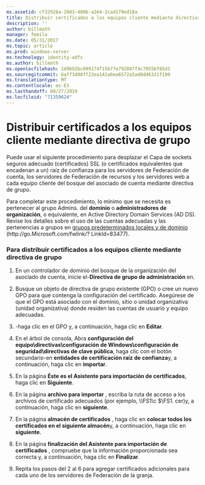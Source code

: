 ```yaml
---
ms.assetid: cf32926a-2083-408b-a264-2cad179ed18a
title: Distribuir certificados a los equipos cliente mediante directiva de grupo
description: ''
author: billmath
manager: femila
ms.date: 05/31/2017
ms.topic: article
ms.prod: windows-server
ms.technology: identity-adfs
ms.author: billmath
ms.openlocfilehash: 1d9692bc099174f15b77e792087f4c7055bf85d1
ms.sourcegitcommit: 6aff3d88ff22ea141a6ea6572a5ad8dd6321f199
ms.translationtype: MT
ms.contentlocale: es-ES
ms.lasthandoff: 09/27/2019
ms.locfileid: "71359624"
---
```

# <a name="distribute-certificates-to-client-computers-by-using-group-policy"></a>Distribuir certificados a los equipos cliente mediante directiva de grupo


Puede usar el siguiente procedimiento para desplazar el Capa de sockets seguros adecuado \(certificados\) SSL \(o certificados equivalentes que encadenan a un\) raíz de confianza para los servidores de Federación de cuenta, los servidores de Federación de recursos y los servidores web a cada equipo cliente del bosque del asociado de cuenta mediante directiva de grupo.  
  
Para completar este procedimiento, lo mínimo que se necesita es pertenecer al grupo Admins. del **dominio** o **administradores de organización**, o equivalente, en Active Directory Domain Services \(AD DS\).  Revise los detalles sobre el uso de las cuentas adecuadas y las pertenencias a grupos en [grupos predeterminados locales y de dominio](https://go.microsoft.com/fwlink/?LinkId=83477) \(http:\/\/go.Microsoft.com\/fwlink\/? LinkId\=83477\).   
  
### <a name="to-distribute-certificates-to-client-computers-by-using-group-policy"></a>Para distribuir certificados a los equipos cliente mediante directiva de grupo  
  
1.  En un controlador de dominio del bosque de la organización del asociado de cuenta, inicie el\-**Directiva de grupo de administración** en.  
  
2.  Busque un objeto de directiva de grupo existente \(GPO\) o cree un nuevo GPO para que contenga la configuración del certificado. Asegúrese de que el GPO está asociado con el dominio, sitio o unidad organizativa \(unidad organizativa\) donde residen las cuentas de usuario y equipo adecuadas.  
  
3.  \-haga clic en el GPO y, a continuación, haga clic en **Editar**.  
  
4.  En el árbol de consola, Abra **configuración del equipo\\directivas\\configuración de Windows\\configuración de seguridad\\directivas de clave pública**, haga clic con el botón secundario\-en **entidades de certificación raíz de confianza**y, a continuación, haga clic en **importar**.  
  
5.  En la página **Éste es el Asistente para importación de certificados**, haga clic en **Siguiente**.  
  
6.  En la página **archivo para importar** , escriba la ruta de acceso a los archivos de certificado adecuados \(por ejemplo, \\\\FS1\\c $\\FS1. cer\)y, a continuación, haga clic en **siguiente**.  
  
7.  En la página **almacén de certificados** , haga clic en **colocar todos los certificados en el siguiente almacén**y, a continuación, haga clic en **siguiente**.  
  
8.  En la página **finalización del Asistente para importación de certificados** , compruebe que la información proporcionada sea correcta y, a continuación, haga clic en **Finalizar**.  
  
9. Repita los pasos del 2 al 6 para agregar certificados adicionales para cada uno de los servidores de Federación de la granja.  
